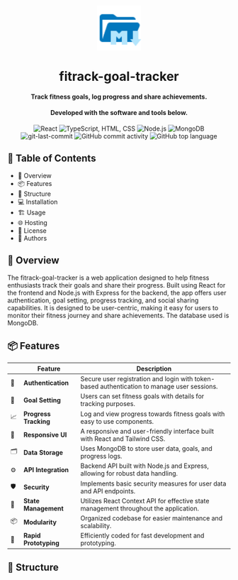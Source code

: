 <div class="hero-icon" align="center">
  <img src="https://raw.githubusercontent.com/PKief/vscode-material-icon-theme/ec559a9f6bfd399b82bb44393651661b08aaf7ba/icons/folder-markdown-open.svg" width="100" />
</div>

<h1 align="center">
    fitrack-goal-tracker
</h1>
<h4 align="center">Track fitness goals, log progress and share achievements.</h4>
<h4 align="center">Developed with the software and tools below.</h4>
<div class="badges" align="center">
  <img src="https://img.shields.io/badge/Framework-React-blue" alt="React">
  <img src="https://img.shields.io/badge/Frontend-TypeScript,_HTML,_CSS-red" alt="TypeScript, HTML, CSS">
  <img src="https://img.shields.io/badge/Backend-Node.js-blue" alt="Node.js">
    <img src="https://img.shields.io/badge/Database-MongoDB-green" alt="MongoDB">
</div>
<div class="badges" align="center">
  <img src="https://img.shields.io/github/last-commit/coslynx/fitrack-goal-tracker?style=flat-square&color=5D6D7E" alt="git-last-commit" />
  <img src="https://img.shields.io/github/commit-activity/m/coslynx/fitrack-goal-tracker?style=flat-square&color=5D6D7E" alt="GitHub commit activity" />
  <img src="https://img.shields.io/github/languages/top/coslynx/fitrack-goal-tracker?style=flat-square&color=5D6D7E" alt="GitHub top language" />
</div>

## 📑 Table of Contents
- 📍 Overview
- 📦 Features
- 📂 Structure
- 💻 Installation
- 🏗️ Usage
- 🌐 Hosting
- 📄 License
- 👏 Authors

## 📍 Overview
The fitrack-goal-tracker is a web application designed to help fitness enthusiasts track their goals and share their progress. Built using React for the frontend and Node.js with Express for the backend, the app offers user authentication, goal setting, progress tracking, and social sharing capabilities. It is designed to be user-centric, making it easy for users to monitor their fitness journey and share achievements. The database used is MongoDB.

## 📦 Features
|    | Feature            | Description                                                                                                        |
|----|--------------------|--------------------------------------------------------------------------------------------------------------------|
| 🔑 | **Authentication**   | Secure user registration and login with token-based authentication to manage user sessions.             |
| 🎯 | **Goal Setting**  | Users can set fitness goals with details for tracking purposes. |
| 📈 | **Progress Tracking**   | Log and view progress towards fitness goals with easy to use components.|
| 📱 | **Responsive UI**     | A responsive and user-friendly interface built with React and Tailwind CSS. |
| 🗂️ | **Data Storage**        | Uses MongoDB to store user data, goals, and progress logs.       |
| ⚙️  | **API Integration**    | Backend API built with Node.js and Express, allowing for robust data handling.   |
| 🛡️ | **Security**       | Implements basic security measures for user data and API endpoints. |
| 🔄 | **State Management**| Utilizes React Context API for effective state management throughout the application.|
| 📦 | **Modularity**   | Organized codebase for easier maintenance and scalability.|
| 🚀 | **Rapid Prototyping**    | Efficiently coded for fast development and prototyping.|

## 📂 Structure